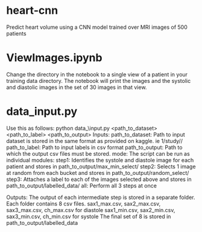 # heart-cnn
Predict heart volume using a CNN model trained over MRI images of 500 patients

# ViewImages.ipynb
Change the directory in the notebook to a single view of a patient in  your training data directory. The notebook will print the images and the systolic and diastolic images in the set of 30 images in that view.

# data\_input.py
Use this as follows:
python data_\input.py <path_to_dataset> <path_to_label> <path_to_output> <mode>
Inputs:
path_to_dataset: Path to input dataset is stored in the same format as provided on kaggle. ie 1/study/<views>/<images>
path_to_label: Path to input labels in csv format
path_to_output: Path to which the output csv files must be stored. 
mode: The script can be run as individual modules:
	step1: Identifies the systole and diastole image for each patient and stores in path_to_output/max_min_select/
	step2: Selects 1 image at random from each bucket and stores in path_to_output/random_select/
	step3: Attaches a label to each of the images selected above and stores in path_to_output/labelled_data/
	all: Perform all 3 steps at once

Outputs:
The output of each intermediate step is stored in a separate folder. 
Each folder contains 8 csv files.
sax1_max.csv, sax2_max.csv, sax3_max.csv, ch_max.csv for diastole
sax1_min.csv, sax2_min.csv, sax3_min.csv, ch_min.csv for systole
The final set of 8 is stored in path_to_output/labelled_data
